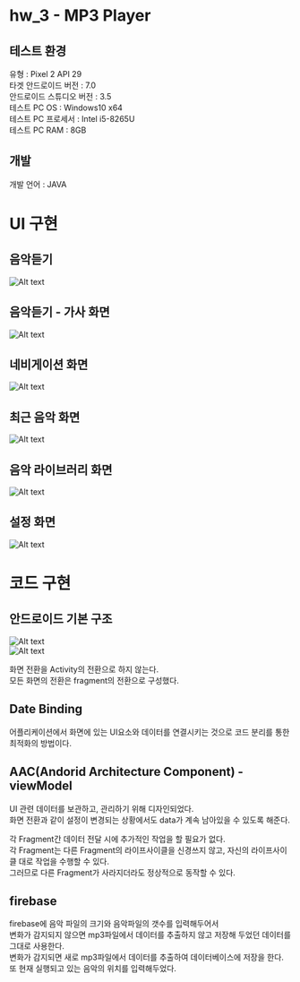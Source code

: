 # hw_3 - MP3 Player    

## 테스트 환경  
유형 : Pixel 2 API 29  
타겟 안드로이드 버전 : 7.0  
안드로이드 스튜디오 버전 : 3.5  
테스트 PC OS : Windows10 x64  
테스트 PC 프로세서 : Intel i5-8265U  
테스트 PC RAM : 8GB  

## 개발
개발 언어 : JAVA

# UI 구현
## 음악듣기 
![Alt text](./my_image/play_music.jpg)
## 음악듣기 - 가사 화면
![Alt text](./my_image/lyrics.jpg)  
## 네비게이션  화면
![Alt text](./my_image/navi.jpg)  
## 최근 음악 화면
![Alt text](./my_image/recent_music.jpg)  
## 음악 라이브러리 화면
![Alt text](./my_image/library.jpg)  
## 설정 화면
![Alt text](./my_image/setting.jpg)   

# 코드 구현

## 안드로이드 기본 구조

![Alt text](./my_image/android.jpg)  
![Alt text](./my_image/android_dalvik.jpg)  


화면 전환을 Activity의 전환으로 하지 않는다.   
모든 화면의 전환은 fragment의 전환으로 구성했다.   


## Date Binding   
어플리케이션에서 화면에 있는 UI요소와 데이터를 연결시키는 것으로 코드 분리를 통한 최적화의 방법이다.  


## AAC(Andorid Architecture Component) - viewModel   
UI 관련 데이터를 보관하고, 관리하기 위해 디자인되었다.   
화면 전환과 같이 설정이 변경되는 상황에서도 data가 계속 남아있을 수 있도록 해준다.   

각 Fragment간 데이터 전달 시에 추가적인 작업을 할 필요가 없다.   
각 Fragment는 다른 Fragment의 라이프사이클을 신경쓰지 않고, 자신의 라이프사이클 대로 작업을 수행할 수 있다.   
그러므로 다른 Fragment가 사라지더라도 정상적으로 동작할 수 있다.   
 
 ## firebase   
 firebase에 음악 파일의 크기와 음악파일의 갯수를 입력해두어서   
 변화가 감지되지 않으면 mp3파일에서 데이터를 추출하지 않고 저장해 두었던 데이터를 그대로 사용한다.  
 변화가 감지되면 새로 mp3파일에서 데이터를 추출하여    데이터베이스에 저장을 한다.    
 또 현재 실행되고 있는 음악의 위치를 입력해두었다.